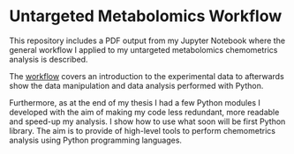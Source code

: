 # Untargeted Metabolomics Workflow

This repository includes a PDF output from my Jupyter Notebook where the general workflow I applied to my untargeted metabolomics chemometrics analysis is described.

The [workflow](https://github.com/Christ14n97/MSc_Untarg_Metabo_Workflow/blob/master/Multivariate_Analysis_Metabolomics_Workflow.pdf) covers an introduction to the experimental data to afterwards show the data manipulation and data analysis performed with Python.

Furthermore, as at the end of my thesis I had a few Python modules I developed with the aim of making my code less redundant, more readable and speed-up my analysis. I show how to use what soon will be first Python library. The aim is to provide of high-level tools to perform chemometrics analysis using Python programming languages.
